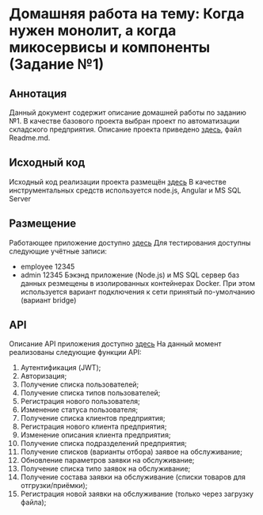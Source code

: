 # Домашняя работа на тему: Когда нужен монолит, а когда микосервисы и компоненты (Задание №1)
## Аннотация
Данный документ содержит описание домашней работы по заданию №1. В качестве базового проекта выбран проект по автоматизации складского предприятия. Описание проекта приведено [здесь](https://github.com/Kiselb/Software-Architect-2019-11), файл Readme.md.
## Исходный код
Исходный код реализации проекта размещён [здесь](https://github.com/Kiselb/Software-Architect-2019-11)
В качестве инструментальных средств используется node.js, Angular и MS SQL Server
## Размещение
Работающее приложение доступно [здесь](http://apw.legion.ru:8000/)
Для тестирования доступны следующие учётные записи:
* employee 12345
* admin 12345
Бэкэнд приложение (Node.js) и MS SQL сервер баз данных резмещены в изолированных контейнерах Docker. При этом используется вариант подключения к сети принятый по-умолчанию (вариант bridge)
## API
Описание API приложения доступно [здесь](https://app.swaggerhub.com/apis/Kiselb/APW/1.0.0-oas3)
На данный момент реализованы следующие функции API:
1. Аутентификация (JWT);
2. Авторизация;
3. Получение списка пользователей;
4. Получение списка типов пользователей;
5. Регистрация нового пользователя;
6. Изменение статуса пользователя;
7. Получение списка клиентов предприятия;
8. Регистрация нового клиента предприятия;
9. Изменение описания клиента предприятия;
10. Получение списка подразделений предприятия;
11. Получение списков (варианты отбора) заявое на обслуживание;
12. Обновление параметров заявки на обслуживание;
13. Получение списка типо заявок на обслуживание;
14. Получение состава заявки на обслуживание (списки товаров для отгрузки/приёмки);
15. Регистрация новой заявки на обслуживание (только через загрузку файла);
